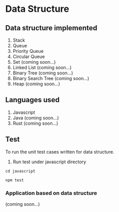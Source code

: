 # Data Structure

## Data structure implemented

1. Stack
2. Queue
3. Priority Queue
4. Circular Queue
5. Set (coming soon...)
6. Linked List (coming soon...)
7. Binary Tree (coming soon...)
8. Binary Search Tree (coming soon...)
9. Heap (coming soon...)

## Languages used

1. Javascript
2. Java (coming soon...)
3. Rust (coming soon...)

## Test

To run the unit test cases written for data structure.

1.  Run test under javascript directory

```
cd javascript

npm test
```

### Application based on data structure

(coming soon...)
